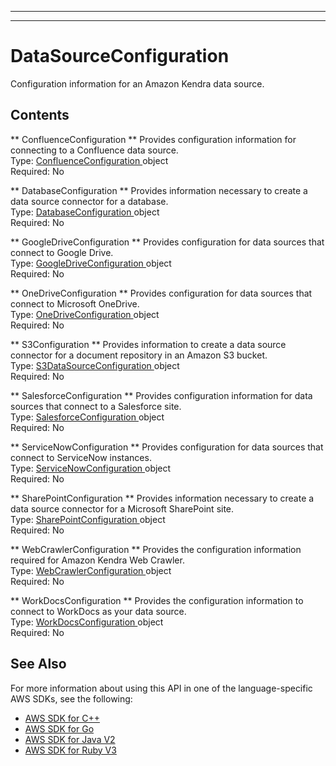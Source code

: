 --------

--------

# DataSourceConfiguration<a name="API_DataSourceConfiguration"></a>

Configuration information for an Amazon Kendra data source\.

## Contents<a name="API_DataSourceConfiguration_Contents"></a>

 ** ConfluenceConfiguration **   <a name="Kendra-Type-DataSourceConfiguration-ConfluenceConfiguration"></a>
Provides configuration information for connecting to a Confluence data source\.  
Type: [ ConfluenceConfiguration ](API_ConfluenceConfiguration.md) object  
Required: No

 ** DatabaseConfiguration **   <a name="Kendra-Type-DataSourceConfiguration-DatabaseConfiguration"></a>
Provides information necessary to create a data source connector for a database\.  
Type: [ DatabaseConfiguration ](API_DatabaseConfiguration.md) object  
Required: No

 ** GoogleDriveConfiguration **   <a name="Kendra-Type-DataSourceConfiguration-GoogleDriveConfiguration"></a>
Provides configuration for data sources that connect to Google Drive\.   
Type: [ GoogleDriveConfiguration ](API_GoogleDriveConfiguration.md) object  
Required: No

 ** OneDriveConfiguration **   <a name="Kendra-Type-DataSourceConfiguration-OneDriveConfiguration"></a>
Provides configuration for data sources that connect to Microsoft OneDrive\.  
Type: [ OneDriveConfiguration ](API_OneDriveConfiguration.md) object  
Required: No

 ** S3Configuration **   <a name="Kendra-Type-DataSourceConfiguration-S3Configuration"></a>
Provides information to create a data source connector for a document repository in an Amazon S3 bucket\.  
Type: [ S3DataSourceConfiguration ](API_S3DataSourceConfiguration.md) object  
Required: No

 ** SalesforceConfiguration **   <a name="Kendra-Type-DataSourceConfiguration-SalesforceConfiguration"></a>
Provides configuration information for data sources that connect to a Salesforce site\.  
Type: [ SalesforceConfiguration ](API_SalesforceConfiguration.md) object  
Required: No

 ** ServiceNowConfiguration **   <a name="Kendra-Type-DataSourceConfiguration-ServiceNowConfiguration"></a>
Provides configuration for data sources that connect to ServiceNow instances\.  
Type: [ ServiceNowConfiguration ](API_ServiceNowConfiguration.md) object  
Required: No

 ** SharePointConfiguration **   <a name="Kendra-Type-DataSourceConfiguration-SharePointConfiguration"></a>
Provides information necessary to create a data source connector for a Microsoft SharePoint site\.  
Type: [ SharePointConfiguration ](API_SharePointConfiguration.md) object  
Required: No

 ** WebCrawlerConfiguration **   <a name="Kendra-Type-DataSourceConfiguration-WebCrawlerConfiguration"></a>
Provides the configuration information required for Amazon Kendra Web Crawler\.  
Type: [ WebCrawlerConfiguration ](API_WebCrawlerConfiguration.md) object  
Required: No

 ** WorkDocsConfiguration **   <a name="Kendra-Type-DataSourceConfiguration-WorkDocsConfiguration"></a>
Provides the configuration information to connect to WorkDocs as your data source\.  
Type: [ WorkDocsConfiguration ](API_WorkDocsConfiguration.md) object  
Required: No

## See Also<a name="API_DataSourceConfiguration_SeeAlso"></a>

For more information about using this API in one of the language\-specific AWS SDKs, see the following:
+  [ AWS SDK for C\+\+](https://docs.aws.amazon.com/goto/SdkForCpp/kendra-2019-02-03/DataSourceConfiguration) 
+  [ AWS SDK for Go](https://docs.aws.amazon.com/goto/SdkForGoV1/kendra-2019-02-03/DataSourceConfiguration) 
+  [ AWS SDK for Java V2](https://docs.aws.amazon.com/goto/SdkForJavaV2/kendra-2019-02-03/DataSourceConfiguration) 
+  [ AWS SDK for Ruby V3](https://docs.aws.amazon.com/goto/SdkForRubyV3/kendra-2019-02-03/DataSourceConfiguration) 